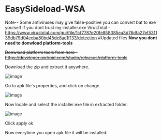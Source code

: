 # EasySideload-WSA
Note-- Some antiviruses may give false-positive you can convert bat to exe yourself if you dont trust my installer.exe
VirusTotal -https://www.virustotal.com/gui/file/1cf7787e20fe858385ea3d76dfa27ef531139db79d04ecba80bd45dc8ac1f133/detection
#Updated files
**Now you dont need to donwload platform-tools**


~~Donwload platform tools from here - https://developer.android.com/studio/releases/platform-tools~~

Download the zip and extract it anywhere.

![image](https://user-images.githubusercontent.com/54770218/138447370-b7e06a95-90bf-4996-baeb-0ba20a40a408.png)

Go to apk file's properties, and click on change.

![image](https://user-images.githubusercontent.com/54770218/138446994-04d3832f-bc07-4b97-b28b-83d080aaa30b.png)

Now locate and select the installer.exe file in extracted folder.

![image](https://user-images.githubusercontent.com/54770218/138447153-6ecc2e7c-a0cc-4fe4-8940-368103cd0d96.png)

Click apply ok

Now everytime you open apk file it will be installed.
